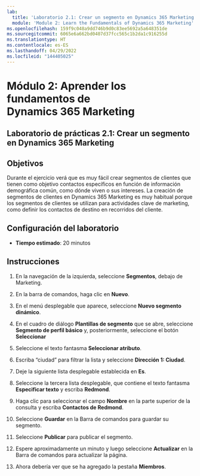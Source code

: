 ```yaml
---
lab:
  title: 'Laboratorio 2.1: Crear un segmento en Dynamics 365 Marketing'
  module: 'Module 2: Learn the Fundamentals of Dynamics 365 Marketing'
ms.openlocfilehash: 159f9c048a9dd746b9d0c83ee5692a5a648351de
ms.sourcegitcommit: 6065e6a662bd0407d37fcc565c1b2da1c916255d
ms.translationtype: HT
ms.contentlocale: es-ES
ms.lasthandoff: 04/29/2022
ms.locfileid: "144405025"
---
```

<a name="module-2-learn-the-fundamentals-of-dynamics-365-marketing"></a>Módulo 2: Aprender los fundamentos de Dynamics 365 Marketing
========================

## <a name="practice-lab-21---create-a-segment-in-dynamics-365-marketing"></a>Laboratorio de prácticas 2.1: Crear un segmento en Dynamics 365 Marketing

## <a name="objectives"></a>Objetivos

Durante el ejercicio verá que es muy fácil crear segmentos de clientes que tienen como objetivo contactos específicos en función de información demográfica común, como dónde viven o sus intereses. La creación de segmentos de clientes en Dynamics 365 Marketing es muy habitual porque los segmentos de clientes se utilizan para actividades clave de marketing, como definir los contactos de destino en recorridos del cliente.

## <a name="lab-setup"></a>Configuración del laboratorio

  - **Tiempo estimado**: 20 minutos

## <a name="instructions"></a>Instrucciones


1. En la navegación de la izquierda, seleccione **Segmentos**, debajo de Marketing.  

2. En la barra de comandos, haga clic en **Nuevo**.

3. En el menú desplegable que aparece, seleccione **Nuevo segmento dinámico**.

4. En el cuadro de diálogo **Plantillas de segmento** que se abre, seleccione **Segmento de perfil básico** y, posteriormente, seleccione el botón **Seleccionar**

5. Seleccione el texto fantasma **Seleccionar atributo**.

6. Escriba “ciudad” para filtrar la lista y seleccione **Dirección 1: Ciudad**.

7. Deje la siguiente lista desplegable establecida en **Es**. 

8. Seleccione la tercera lista desplegable, que contiene el texto fantasma **Especificar texto** y escriba **Redmond**.

9. Haga clic para seleccionar el campo **Nombre** en la parte superior de la consulta y escriba **Contactos de Redmond**.

10. Seleccione **Guardar** en la Barra de comandos para guardar su segmento.

11. Seleccione **Publicar** para publicar el segmento.

12. Espere aproximadamente un minuto y luego seleccione **Actualizar** en la Barra de comandos para actualizar la página. 

13. Ahora debería ver que se ha agregado la pestaña **Miembros**. 
